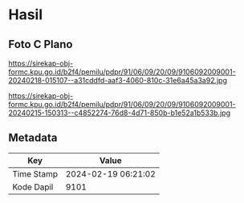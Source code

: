 # Hasil

## Foto C Plano

https://sirekap-obj-formc.kpu.go.id/b2f4/pemilu/pdpr/91/06/09/20/09/9106092009001-20240218-015107--a31cddfd-aaf3-4060-810c-31e6a45a3a92.jpg

https://sirekap-obj-formc.kpu.go.id/b2f4/pemilu/pdpr/91/06/09/20/09/9106092009001-20240215-150313--c4852274-76d8-4d71-850b-b1e52a1b533b.jpg


## Metadata

| Key        | Value               |
| ---------- | ------------------- |
| Time Stamp | 2024-02-19 06:21:02 |
| Kode Dapil | 9101                |



